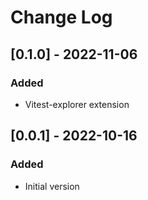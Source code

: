 # Change Log

<a name="0.1.0"></a>

## [0.1.0] - 2022-11-06

### Added

- Vitest-explorer extension

<a name="0.0.1"></a>

## [0.0.1] - 2022-10-16

### Added

- Initial version
